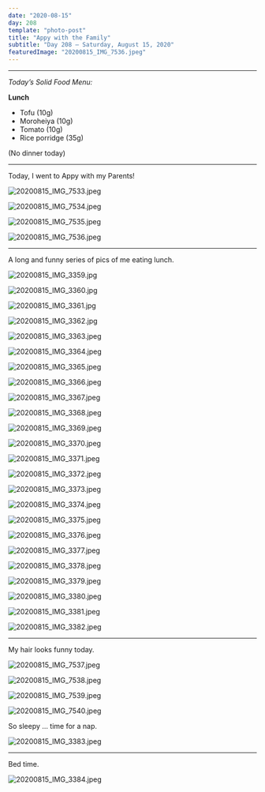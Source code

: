 ```yaml
---
date: "2020-08-15"
day: 208
template: "photo-post"
title: "Appy with the Family"
subtitle: "Day 208 – Saturday, August 15, 2020"
featuredImage: "20200815_IMG_7536.jpeg"
---
```


<hr />

_Today’s Solid Food Menu:_

**Lunch**

- Tofu (10g)
- Moroheiya (10g)
- Tomato (10g)
- Rice porridge (35g)

(No dinner today)

<hr />

Today, I went to Appy with my Parents!

![20200815_IMG_7533.jpeg](20200815_IMG_7533.jpeg)

![20200815_IMG_7534.jpeg](20200815_IMG_7534.jpeg)

![20200815_IMG_7535.jpeg](20200815_IMG_7535.jpeg)

![20200815_IMG_7536.jpeg](20200815_IMG_7536.jpeg)

<hr />

A long and funny series of pics of me eating lunch.

![20200815_IMG_3359.jpg](20200815_IMG_3359.jpg)

![20200815_IMG_3360.jpg](20200815_IMG_3360.jpg)

![20200815_IMG_3361.jpg](20200815_IMG_3361.jpg)

![20200815_IMG_3362.jpg](20200815_IMG_3362.jpg)

![20200815_IMG_3363.jpeg](20200815_IMG_3363.jpeg)

![20200815_IMG_3364.jpeg](20200815_IMG_3364.jpeg)

![20200815_IMG_3365.jpeg](20200815_IMG_3365.jpeg)

![20200815_IMG_3366.jpeg](20200815_IMG_3366.jpeg)

![20200815_IMG_3367.jpeg](20200815_IMG_3367.jpeg)

![20200815_IMG_3368.jpeg](20200815_IMG_3368.jpeg)

![20200815_IMG_3369.jpeg](20200815_IMG_3369.jpeg)

![20200815_IMG_3370.jpeg](20200815_IMG_3370.jpeg)

![20200815_IMG_3371.jpeg](20200815_IMG_3371.jpeg)

![20200815_IMG_3372.jpeg](20200815_IMG_3372.jpeg)

![20200815_IMG_3373.jpeg](20200815_IMG_3373.jpeg)

![20200815_IMG_3374.jpeg](20200815_IMG_3374.jpeg)

![20200815_IMG_3375.jpeg](20200815_IMG_3375.jpeg)

![20200815_IMG_3376.jpeg](20200815_IMG_3376.jpeg)

![20200815_IMG_3377.jpeg](20200815_IMG_3377.jpeg)

![20200815_IMG_3378.jpeg](20200815_IMG_3378.jpeg)

![20200815_IMG_3379.jpeg](20200815_IMG_3379.jpeg)

![20200815_IMG_3380.jpeg](20200815_IMG_3380.jpeg)

![20200815_IMG_3381.jpeg](20200815_IMG_3381.jpeg)

![20200815_IMG_3382.jpeg](20200815_IMG_3382.jpeg)

<hr />

My hair looks funny today.

![20200815_IMG_7537.jpeg](20200815_IMG_7537.jpeg)

![20200815_IMG_7538.jpeg](20200815_IMG_7538.jpeg)

![20200815_IMG_7539.jpeg](20200815_IMG_7539.jpeg)

![20200815_IMG_7540.jpeg](20200815_IMG_7540.jpeg)

So sleepy … time for a nap.

![20200815_IMG_3383.jpeg](20200815_IMG_3383.jpeg)

<hr />

Bed time.

![20200815_IMG_3384.jpeg](20200815_IMG_3384.jpeg)
